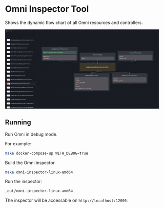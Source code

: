 # Omni Inspector Tool

Shows the dynamic flow chart of all Omni resources and controllers.

![alt text](./images/frontpage.png "Omni Inspector")

## Running

Run Omni in debug mode.

For example:

```bash
make docker-compose-up WITH_DEBUG=true
```

Build the Omni inspector

```bash
make omni-inspector-linux-amd64
```

Run the inspector:

```bash
_out/omni-inspector-linux-amd64
```

The inspector will be accessable on `http://localhost:12000`.
